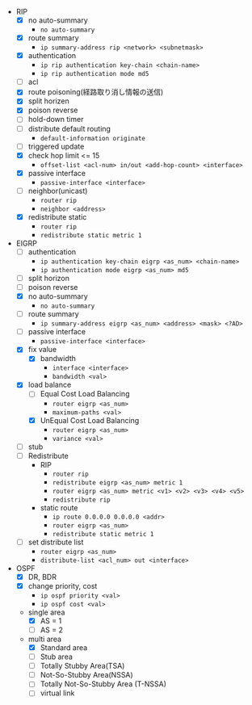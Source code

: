 

+ RIP
  + [x] no auto-summary
    +  `no auto-summary`
  + [x] route summary
    + `ip summary-address rip <network> <subnetmask>`
  + [x] authentication
    + `ip rip authentication key-chain <chain-name>`
    + `ip rip authentication mode md5`
  + [ ] acl
  + [x] route poisoning(経路取り消し情報の送信)
  + [x] split horizen
  + [x] poison reverse
  + [ ] hold-down timer
  + [ ] distribute default routing
    + `default-information originate`
  + [ ] triggered update
  + [x] check hop limit <= 15
    + `offset-list <acl-num> in/out <add-hop-count> <interface>`
  + [x] passive interface
    + `passive-interface <interface>`
  + [ ] neighbor(unicast)
    + `router rip`
    + `neighbor <address>`
  + [x] redistribute static
    + `router rip`
    + `redistribute static metric 1`
+ EIGRP
  + [ ] authentication
    + `ip authentication key-chain eigrp <as_num> <chain-name>`
    + `ip authentication mode eigrp <as_num> md5`
  + [ ] split horizon
  + [ ] poison reverse
  + [x] no auto-summary
    +  `no auto-summary`
  + [ ] route summary
    + `ip summary-address eigrp <as_num> <address> <mask> <?AD>`
  + [ ] passive interface
    + `passive-interface <interface>`
  + [x] fix value
    + [x] bandwidth
      + `interface <interface>`
      + `bandwidth <val>`
  + [x] load balance
    + [ ] Equal Cost Load Balancing
      + `router eigrp <as_num>`
      + `maximum-paths <val>`
    + [x] UnEqual Cost Load Balancing
      + `router eigrp <as_num>`
      + `variance <val>`
  + [ ] stub
  + [ ] Redistribute
    + RIP
      + `router rip`
      + `redistribute eigrp <as_num> metric 1`
      + `router eigrp <as_num> metric <v1> <v2> <v3> <v4> <v5>`
      + `redistribute rip`
    + static route
      + `ip route 0.0.0.0 0.0.0.0 <addr>`
      + `router eigrp <as_num>`
      + `redistribute static metric 1`
  + [ ] set distribute list
    + `router eigrp <as_num>`
    + `distribute-list <acl_num> out <interface>`
+ OSPF
  + [x] DR, BDR
  + [x] change priority, cost
    + `ip ospf priority <val>`
    + `ip ospf cost <val>`
  + single area
    + [x] AS = 1
    + [ ] AS = 2
  + multi area
    + [x] Standard area
    + [ ] Stub area
    + [ ] Totally Stubby Area(TSA)
    + [ ] Not-So-Stubby Area(NSSA)
    + [ ] Totally Not-So-Stubby Area (T-NSSA)
    + [ ] virtual link